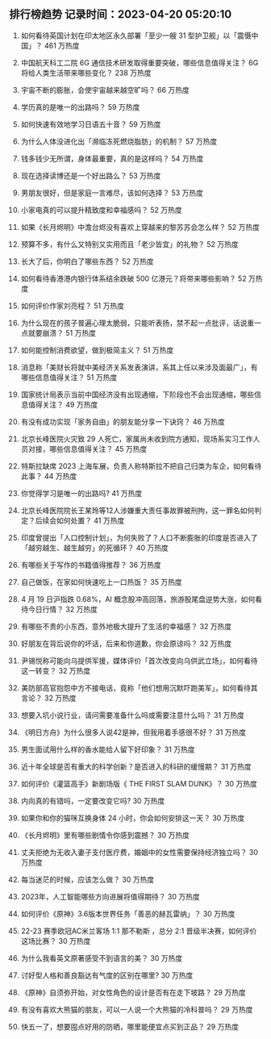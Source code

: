 
## 排行榜趋势 记录时间：2023-04-20 05:20:10
  
  1. 如何看待英国计划在印太地区永久部署「至少一艘 31 型护卫舰」以「震慑中国」？ 461 万热度
    
  2. 中国航天科工二院 6G 通信技术研发取得重要突破，哪些信息值得关注？ 6G 将给人类生活带来哪些变化？ 238 万热度
    
  3. 宇宙不断的膨胀，会使宇宙越来越空旷吗？ 66 万热度
    
  4. 学历真的是唯一的出路吗？ 59 万热度
    
  5. 如何快速有效地学习日语五十音？ 59 万热度
    
  6. 为什么人体没进化出「濒临冻死燃烧脂肪」的机制？ 57 万热度
    
  7. 钱多钱少无所谓，身体最重要，真的是这样吗？ 54 万热度
    
  8. 现在选择读博还是一个好出路么？ 53 万热度
    
  9. 男朋友很好，但是家庭一言难尽，该如何选择？ 53 万热度
    
  10. 小家电真的可以提升精致度和幸福感吗？ 52 万热度
    
  11. 如果《长月烬明》中澹台烬没有喜欢上穿越来的黎苏苏会怎么样？ 52 万热度
    
  12. 预算不多，有什么又特别又实用而且「老少皆宜」的礼物？ 52 万热度
    
  13. 长大了后，你明白了哪些东西？ 52 万热度
    
  14. 如何看待香港港内银行体系结余跌破 500 亿港元？将带来哪些影响？ 52 万热度
    
  15. 如何评价作家刘亮程？ 51 万热度
    
  16. 为什么现在的孩子普遍心理太脆弱，只能听表扬，禁不起一点批评，话说重一点就要崩溃？ 51 万热度
    
  17. 如何能控制消费欲望，做到极简主义？ 51 万热度
    
  18. 消息称「美财长将就中美经济关系发表演讲，系其上任以来涉及面最广」，有哪些信息值得关注？ 51 万热度
    
  19. 国家统计局表示当前中国经济没有出现通缩，下阶段也不会出现通缩，哪些信息值得关注？ 49 万热度
    
  20. 有没有成功实现「家务自由」的朋友能分享一下诀窍？ 46 万热度
    
  21. 北京长峰医院火灾致 29 人死亡，家属尚未收到院方通知，现场系实习工作人员对接，哪些信息值得关注？ 45 万热度
    
  22. 特斯拉缺席 2023 上海车展，负责人称特斯拉不把自己归类为车企，如何看待此事？ 44 万热度
    
  23. 你觉得学习是唯一的出路吗? 41 万热度
    
  24. 北京长峰医院院长王某玲等12人涉嫌重大责任事故罪被刑拘，这一罪名如何判定？后续会如何处置？ 41 万热度
    
  25. 印度曾提出「人口控制计划」，为何失败了？人口不断膨胀的印度是否进入了「越穷越生、越生越穷」的死循环？ 40 万热度
    
  26. 有哪些关于写作的书籍值得推荐？ 36 万热度
    
  27. 自己做饭，在家如何快速吃上一口热饭？ 35 万热度
    
  28. 4 月 19 日沪指跌 0.68%，AI 概念股冲高回落，旅游股尾盘逆势大涨，如何看待今日行情？ 32 万热度
    
  29. 有哪些不贵的小东西，意外地极大提升了生活的幸福感？ 32 万热度
    
  30. 好朋友在背后说你的坏话，后来和你道歉，你会原谅吗？ 32 万热度
    
  31. 尹锡悦称可能向乌提供军援，媒体评价「首次改变向乌供武立场」，如何看待这一转变？ 32 万热度
    
  32. 美防部高官抱怨中方不接电话，竟称「他们想用沉默吓跑美军」，如何看待其言论？ 32 万热度
    
  33. 想要入坑小说行业，请问需要准备什么吗或需要注意什么吗？ 31 万热度
    
  34. 《明日方舟》为什么很多人说42是神，但我用着手感很不好？ 31 万热度
    
  35. 男生面试用什么样的香水能给人留下好印象？ 31 万热度
    
  36. 近十年全球是否有重大的科学创新？是否进入的科研的缓慢期？ 31 万热度
    
  37. 如何评价《灌篮高手》新剧场版《 THE FIRST SLAM DUNK》？ 30 万热度
    
  38. 内向真的有错吗，一定要改变它吗? 30 万热度
    
  39. 如果你和你的猫咪互换身体 24 小时，你会如何安排这一天？ 30 万热度
    
  40. 《长月烬明》里有哪些剧情令你感到震撼？ 30 万热度
    
  41. 丈夫拒绝为无收入妻子支付医疗费，婚姻中的女性需要保持经济独立吗？ 30 万热度
    
  42. 每当迷茫的时候，应该怎么做？ 30 万热度
    
  43. 2023年，人工智能哪些方向进展将值得期待？ 30 万热度
    
  44. 如何评价《原神》3.6版本世界任务「善恶的赫瓦雷纳」？ 30 万热度
    
  45. 22-23 赛季欧冠AC米兰客场 1:1 那不勒斯 ，总分 2:1 晋级半决赛，如何评价这场比赛？ 30 万热度
    
  46. 为什么我看英文原著感受不到语言的美？ 30 万热度
    
  47. 讨好型人格和善良豁达有气度的区别在哪里? 30 万热度
    
  48. 《原神》自须弥开始，对女性角色的设计是否有在走下坡路？ 29 万热度
    
  49. 有没有喜欢大熊猫的朋友，可以一人说一个大熊猫的冷科普吗？ 29 万热度
    
  50. 快五一了，想要囤点好用的防晒，哪里能便宜点买到正品？ 29 万热度
    